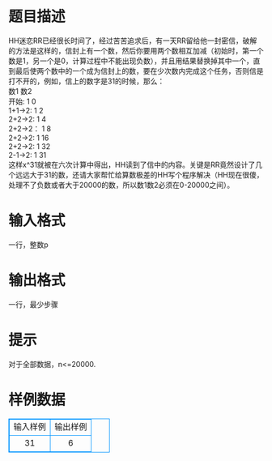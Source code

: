 # 

 
 # 题目描述 
HH迷恋RR已经很长时间了，经过苦苦追求后，有一天RR留给他一封密信，破解的方法是这样的，信封上有一个数，然后你要用两个数相互加减（初始时，第一个数是1，另一个是0，计算过程中不能出现负数），并且用结果替换掉其中一个，直到最后使两个数中的一个成为信封上的数，要在少次数内完成这个任务，否则信是打不开的，例如，信上的数字是31的时候，那么：<BR>			数1		数2<BR>开始:			1		0<BR>1+1-&gt;2:			1		2<BR>2+2-&gt;2:			1		4<BR>2+2-&gt;2：			1		8<BR>2+2-&gt;2:			1		16<BR>2+2-&gt;2:			1		32<BR>2-1-&gt;2:			1		31<BR>这样x^31就被在六次计算中得出，HH读到了信中的内容。关键是RR竟然设计了几个远远大于31的数，还请大家帮忙给算数极差的HH写个程序解决（HH现在很傻，处理不了负数或者大于20000的数，所以数1数2必须在0-20000之间）。<BR> 

 
 # 输入格式 
一行，整数p<BR> 

 
 # 输出格式 
一行，最少步骤<BR> 

 
 # 提示 
对于全部数据，n&lt;=20000.<BR> 
# 样例数据
<style>
        table,table tr th, table tr td { border:1px solid #0094ff; }
        table { width: 200px; min-height: 25px; line-height: 25px; text-align: center; border-collapse: collapse;}   
    </style>
<table>
	<tr>
		<td>输入样例</td>
		<td>输出样例</td>
	</tr>
<tr><td>31
</td><td>6
</td></tr></table>
